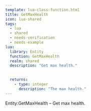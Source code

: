 ```yaml
---
template: lua-class-function.html
title: GetMaxHealth
icon: lua-shared
tags:
  - lua
  - shared
  - needs-verification
  - needs-example
lua:
  library: Entity
  function: GetMaxHealth
  realm: shared
  description: "Get max health."
  
  
  returns:
    - type: integer
      description: "The max health."
---
```


<div class="lua__search__keywords">
Entity:GetMaxHealth &#x2013; Get max health.
</div>
